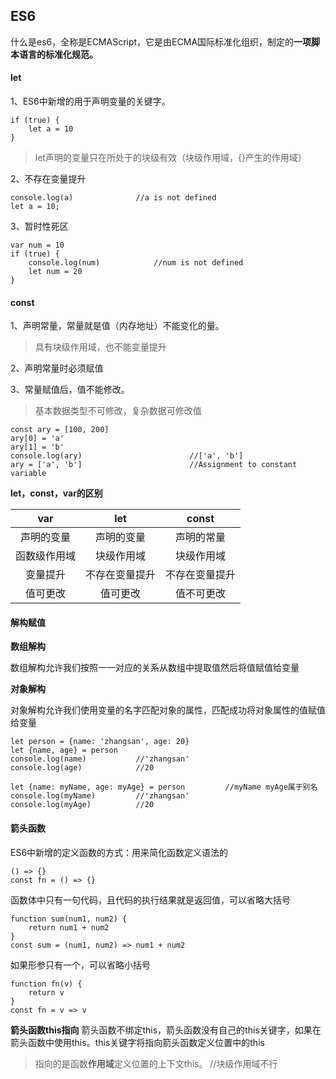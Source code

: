 ## ES6

什么是es6，全称是ECMAScript，它是由ECMA国际标准化组织，制定的**一项脚本语言的标准化规范。**

#### let

1、ES6中新增的用于声明变量的关键字。

````
if (true) {
	let a = 10
}
````



> let声明的变量只在所处于的块级有效（块级作用域，{}产生的作用域）

2、不存在变量提升

````
console.log(a)				//a is not defined
let a = 10;				
````

3、暂时性死区

````
var num = 10
if (true) {
	console.log(num)			//num is not defined
	let num = 20
}
````

#### const

1、声明常量，常量就是值（内存地址）不能变化的量。

> 具有块级作用域，也不能变量提升

2、声明常量时必须赋值

3、常量赋值后，值不能修改。 

> 基本数据类型不可修改，复杂数据可修改值

````
const ary = [100, 200]
ary[0] = 'a'
ary[1] = 'b'
console.log(ary)						//['a', 'b']
ary = ['a', 'b']						//Assignment to constant variable
````

**let，const，var的区别**

|     var      |      let       |     const      |
| :----------: | :------------: | :------------: |
|  声明的变量  |   声明的变量   |   声明的常量   |
| 函数级作用域 |   块级作用域   |   块级作用域   |
|   变量提升   | 不存在变量提升 | 不存在变量提升 |
|   值可更改   |    值可更改    |   值不可更改   |


#### 解构赋值
**数组解构**

数组解构允许我们按照一一对应的关系从数组中提取值然后将值赋值给变量

**对象解构**

对象解构允许我们使用变量的名字匹配对象的属性，匹配成功将对象属性的值赋值给变量

````
let person = {name: 'zhangsan', age: 20}
let {name, age} = person
console.log(name)			//'zhangsan'
console.log(age)			//20
````

````
let {name: myName, age: myAge} = person			//myName myAge属于别名
console.log(myName)			//'zhangsan'
console.log(myAge)			//20
````

#### 箭头函数

ES6中新增的定义函数的方式：用来简化函数定义语法的

````
() => {}
const fn = () => {}
````

函数体中只有一句代码，且代码的执行结果就是返回值，可以省略大括号

````
function sum(num1, num2) {
	return num1 + num2
}
const sum = (num1, num2) => num1 + num2
````

如果形参只有一个，可以省略小括号

````
function fn(v) {
	return v
}
const fn = v => v
````

**箭头函数this指向**
箭头函数不绑定this，箭头函数没有自己的this关键字，如果在箭头函数中使用this。this关键字将指向箭头函数定义位置中的this

> 指向的是函数**作用域**定义位置的上下文this。	//块级作用域不行

